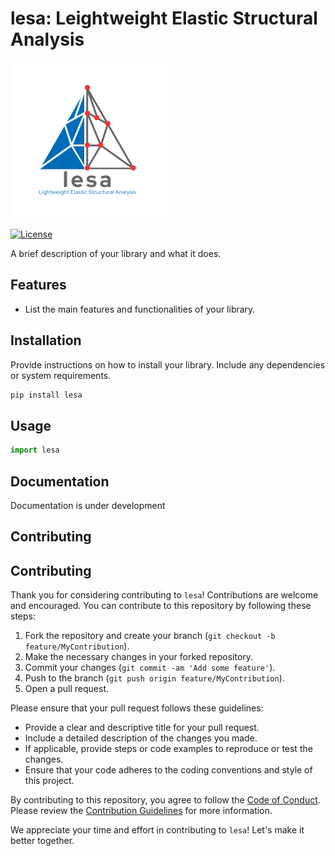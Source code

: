 # lesa: Leightweight Elastic Structural Analysis

![lesa](/assets/Lisa.png "lesa: Lightweight Elastic Structural Analysis")

[![License](https://img.shields.io/badge/License-MIT-blue.svg)](https://opensource.org/licenses/MIT)

A brief description of your library and what it does.

## Features

- List the main features and functionalities of your library.

## Installation

Provide instructions on how to install your library. Include any dependencies or system requirements.

```bash
pip install lesa
```

## Usage
```python
import lesa
```

## Documentation
Documentation is under development

## Contributing
## Contributing

Thank you for considering contributing to `lesa`! Contributions are welcome and encouraged. You can contribute to this repository by following these steps:

1. Fork the repository and create your branch (`git checkout -b feature/MyContribution`).
2. Make the necessary changes in your forked repository.
3. Commit your changes (`git commit -am 'Add some feature'`).
4. Push to the branch (`git push origin feature/MyContribution`).
5. Open a pull request.

Please ensure that your pull request follows these guidelines:

- Provide a clear and descriptive title for your pull request.
- Include a detailed description of the changes you made.
- If applicable, provide steps or code examples to reproduce or test the changes.
- Ensure that your code adheres to the coding conventions and style of this project.

By contributing to this repository, you agree to follow the [Code of Conduct](CODE_OF_CONDUCT.md). Please review the [Contribution Guidelines](CONTRIBUTING.md) for more information.

We appreciate your time and effort in contributing to `lesa`! Let's make it better together.


